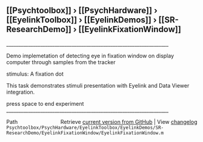 ## [[Psychtoolbox]] &#8250; [[PsychHardware]] &#8250; [[EyelinkToolbox]] &#8250; [[EyelinkDemos]] &#8250; [[SR-ResearchDemo]] &#8250; [[EyelinkFixationWindow]]

  
\_\_\_\_\_\_\_\_\_\_\_\_\_\_\_\_\_\_\_\_\_\_\_\_\_\_\_\_\_\_\_\_\_\_\_\_\_\_\_\_\_\_\_\_\_\_\_\_\_\_\_\_\_\_\_\_\_\_\_\_\_\_\_\_\_\_\_  
  
Demo implemetation of detecting eye in fixation window on display  
computer through samples from the tracker  
  
stimulus: A fixation dot  
  
This task demonstrates stimuli presentation with Eyelink and Data Viewer  
integration.  
  
press space to end experiment  
\_\_\_\_\_\_\_\_\_\_\_\_\_\_\_\_\_\_\_\_\_\_\_\_\_\_\_\_\_\_\_\_\_\_\_\_\_\_\_\_\_\_\_\_\_\_\_\_\_\_\_\_\_\_\_\_\_\_\_\_\_\_\_\_\_\_\_  




<div class="code_header" style="text-align:right;">
  <span style="float:left;">Path&nbsp;&nbsp;</span> <span class="counter">Retrieve <a href=
  "https://raw.github.com/Psychtoolbox-3/Psychtoolbox-3/beta/Psychtoolbox/PsychHardware/EyelinkToolbox/EyelinkDemos/SR-ResearchDemo/EyelinkFixationWindow/EyelinkFixationWindow.m">current version from GitHub</a> | View <a href=
  "https://github.com/Psychtoolbox-3/Psychtoolbox-3/commits/beta/Psychtoolbox/PsychHardware/EyelinkToolbox/EyelinkDemos/SR-ResearchDemo/EyelinkFixationWindow/EyelinkFixationWindow.m">changelog</a></span>
</div>
<div class="code">
  <code>Psychtoolbox/PsychHardware/EyelinkToolbox/EyelinkDemos/SR-ResearchDemo/EyelinkFixationWindow/EyelinkFixationWindow.m</code>
</div>

